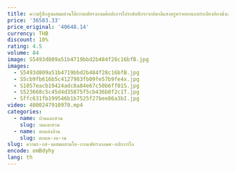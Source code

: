 ```yaml
---
title: ความรู้สึกสูงผสมผสานโต๊ะกาแฟทรงกลมศิลปะการไล่ระดับสีกระจกอิตาลีแสงหรูหราออกแบบระเบียงห้องนั่งเล่น
price: '36583.33'
price_original: '40648.14'
currency: THB
discount: 10%
rating: 4.5
volume: 84
image: S5493d809a51b4719bbd2b484f28c16bfB.jpg
images:
  - S5493d809a51b4719bbd2b484f28c16bfB.jpg
  - S5cb9fb616b5c4127983fb09fe57b9fe4x.jpg
  - S1057eacb19424adc8a84e67c50b6ff01S.jpg
  - S523668c5c45d4d35875f5cb436b8f2c1T.jpg
  - Sffc631fb199546b1b7525f27bee86a3bI.jpg
video: 4000247910970.mp4
categories:
  - name: บ้านและสวน
    slug: านและสวน
  - name: ตกแต่งบ้าน
    slug: ตกแต-งบ-าน
slug: ความร-กส-งผสมผสานโต-ะกาแฟทรงกลมศ-ลปะการไล
encode: omBdyhy
lang: th
---
```

  